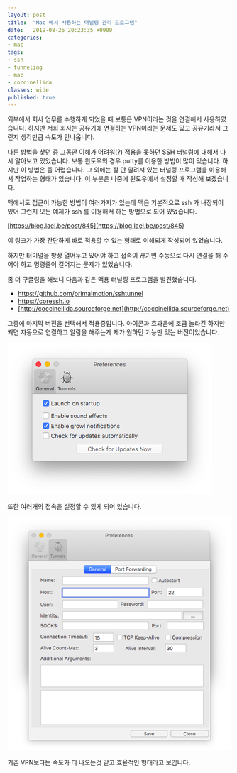 ```yaml
---
layout: post
title:  "Mac 에서 사용하는 터널링 관리 프로그램"
date:   2019-08-26 20:23:35 +0900
categories: 
- mac
tags:
- ssh
- tunneling
- mac
- coccinellida
classes: wide
published: true
---
```




외부에서 회사 업무를 수행하게 되었을 때 보통은 VPN이라는 것을 연결해서 사용하였습니다. 하지만 저희 회사는 공유기에 연결하는 VPN이라는 문제도 있고 공유기라서 그런지 생각만큼 속도가 안나옵니다. 

다른 방법을 찾던 중 그동안 이해가 어려워(?) 적용을 못하던 SSH 터널링에 대해서 다시 알아보고 있었습니다. 보통 윈도우의 경우 putty를 이용한 방법이 많이 있습니다. 하지만 이 방법은 좀 어렵습니다. 그 외에는 잘 안 알려져 있는 터널링 프로그램을 이용해서 작업하는 형태가 있습니다. 이 부분은 나중에 윈도우에서 설정할 때 작성해 보겠습니다.



맥에서도 접근이 가능한 방법이 여러가지가 있는데 맥은 기본적으로 ssh 가 내장되어 있어 그런지 모든 예제가 ssh 를 이용해서 하는 방법으로 되어 있었습니다.

[https://blog.lael.be/post/845](https://blog.lael.be/post/845)

이 링크가 가장 간단하게 바로 적용할 수 있는 형태로 이해되게 작성되어 있었습니다. 

하지만 터미널을 항상 열어두고 있어야 하고 접속이 끊기면 수동으로 다시 연결을 해 주어야 하고 명령줄이 길어지는 문제가 있었습니다.



좀 더 구글링을 해보니 다음과 같은 맥용 터널링 프로그램을 발견했습니다.



- https://github.com/primalmotion/sshtunnel
- https://coressh.io
- [http://coccinellida.sourceforge.net](http://coccinellida.sourceforge.net)



그중에 마지막 버전을 선택해서 적용중입니다. 아이콘과 효과음에 조금 놀라긴 하지만 켜면 자동으로 연결하고 알람을 해주는게 제가 원하던 기능만 있는 버전이었습니다.

![Coccinellida](/images/Coccinellida.png)



또한 여러개의 접속을 설정할 수 있게 되어 있습니다. 

![Coccinellida_2](/images/Coccinellida_2.png)



기존 VPN보다는 속도가 더 나오는것 같고 효율적인 형태라고 보입니다. 